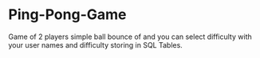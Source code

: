 # Ping-Pong-Game
Game of 2 players simple ball bounce of and you can select difficulty with your user names and difficulty storing in SQL Tables.
